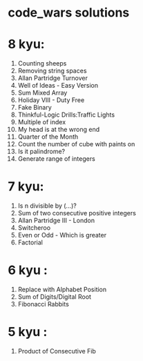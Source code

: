 # code_wars solutions

# 8 kyu:
1. Counting sheeps
2. Removing string spaces
3. Allan Partridge Turnover
4. Well of Ideas - Easy Version
5. Sum Mixed Array
6. Holiday VIII - Duty Free
7. Fake Binary
8. Thinkful-Logic Drills:Traffic Lights
9. Multiple of index
10. My head is at the wrong end
11. Quarter of the Month
12. Count the number of cube with paints on
13. Is it palindrome?
14. Generate range of integers


# 7 kyu:
1. Is n divisible by (...)?
2. Sum of two consecutive positive integers
3. Allan Partridge III - London
4. Switcheroo
5. Even or Odd - Which is greater
6. Factorial

# 6 kyu :
1. Replace with Alphabet Position
2. Sum of Digits/Digital Root
3. Fibonacci Rabbits


# 5 kyu :
1. Product of Consecutive Fib 
